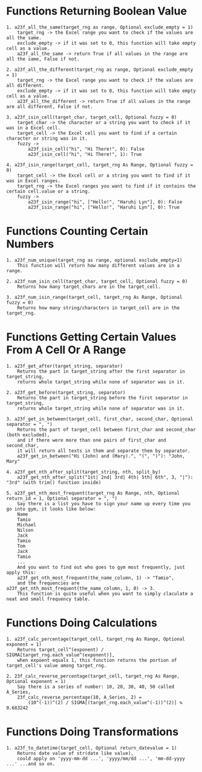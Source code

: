 # Functions Returning Boolean Value
    1. a23f_all_the_same(target_rng as range, Optional exclude_empty = 1)
        target_rng -> the Excel range you want to check if the values are all the same.
        exclude_empty -> if it was set to 0, this function will take empty cell as a value.
        a23f_all_the_same -> return True if all values in the range are all the same, False if not.
    
    2. a23f_all_the_different(target_rng as range, Optional exclude_empty = 1)
        target_rng -> the Excel range you want to check if the values are all different.
        exclude_empty -> if it was set to 0, this function will take empty cell as a value.
        a23f_all_the_different -> return True if all values in the range are all different, False if not. 
    
    3. a23f_isin_cell(target_char, target_cell, Optional fuzzy = 0)
        target_char -> the character or a string you want to check if it was in a Excel cell.
        target_cell -> the Excel cell you want to find if a certain character or string was in it.
        fuzzy -> 
            a23f_isin_cell("hi", "Hi There!", 0): False
            a23f_isin_cell("hi", "Hi There!", 1): True
    
    4. a23f_isin_range(target_cell, target_rng As Range, Optional fuzzy = 0)
        target_cell -> the Excel cell or a string you want to find if it was in Excel ranges.
        target_rng -> the Excel ranges you want to find if it contains the certain cell.value or a string.
        fuzzy ->
            a23f_isin_range("hi", ["Hello!", "Haruhi Lyn"], 0): False
            a23f_isin_range("hi", ["Hello!", "Haruhi Lyn"], 0): True
            
# Functions Counting Certain Numbers
    1. a23f_num_unique(target_rng as range, optional exclude_empty=1)
        This function will return how many different values are in a range.
    
    2. a23f_num_isin_cell(target_char, target_cell, Optional fuzzy = 0)
        Returns how many target_chars are in the target_cell.
        
    3. a23f_num_isin_range(target_cell, target_rng As Range, Optional fuzzy = 0)
        Returns how many string/characters in target_cell are in the target_rng.
        
# Functions Getting Certain Values From A Cell Or A Range
    1. a23f_get_after(target_string, separator)
        Returns the part in target_string after the first separator in target_string, 
        returns whole target_string while none of separator was in it.
    
    2. a23f_get_before(target_string, separator)
        Returns the part in target_string before the first separator in target_string,
        returns whole target_string while none of separator was in it.

    3. a23f_get_in_between(target_cell, first_char, second_char, Optional separator = ", ")
        Returns the part of target_cell between first_char and second_char (both excluded),
        and if there were more than one pairs of first_char and second_char, 
        it will return all texts in them and separate them by separator.
        a23f_get_in_between("Hi (John) and (Mary).", "(", ")"): "John, Mary"
        
    4. a23f_get_nth_after_split(target_string, nth, split_by)
        a23f_get_nth_after_split("1st| 2nd| 3rd| 4th| 5th| 6th", 3, "|"): "3rd" (with trim() function inside)
        
    5. a23f_get_nth_most_frequent(target_rng As Range, nth, Optional return_id = 1, Optional separator = ", ")
        Say there is a list you have to sign your name up every time you go into gym, it looks like below: 
        Name
        Tamio
        Michael
        Nilson
        Jack
        Tamio
        Tom
        Jack
        Tamio
        ...
        And you want to find out who goes to gym most frequently, just apply this:
        a23f_get_nth_most_frequent(the_name_column, 1) -> "Tamio",
        and the frequencies are a23f_get_nth_most_frequent(the_name_column, 1, 0) -> 3.
        This function is quite useful when you want to simply claculate a neat and small frequency table.       
        
# Functions Doing Calculations
    1. a23f_calc_percentage(target_cell, target_rng As Range, Optional exponent = 1)
        Returns target_cell^(exponent) / SIGMA[target_rng.each_value^(exponent)],
        when expoent equals 1, this function returns the portion of target_cell's value among target_rng.
        
    2. 23f_calc_reverse_percentage(target_cell, target_rng As Range, Optional exponent = 1)
        Say there is a series of number: 10, 20, 30, 40, 50 called A_Series,
        23f_calc_reverse_percentage(10, A_Series, 2) =
            (10^(-1))^(2) / SIGMA[(target_rng.each_value^(-1))^(2)] ≒ 0.683242
        
# Functions Doing Transformations
    1. a23f_to_datetime(target_cell, Optional return_datevalue = 1)
        Returns date value of str(date like value),
        could apply on 'yyyy-mm-dd ...', 'yyyy/mm/dd ...', 'mm-dd-yyyy ...' ...and so on.
        
    
    
    
    
    
        

